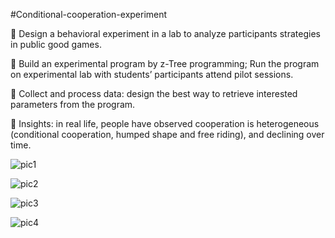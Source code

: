 #Conditional-cooperation-experiment

	Design a behavioral experiment in a lab to analyze participants strategies in public good games.

	Build an experimental program by z-Tree programming; Run the program on experimental lab with students’ participants attend pilot sessions.

	Collect and process data: design the best way to retrieve interested parameters from the program.

	Insights: in real life, people have observed cooperation is heterogeneous (conditional cooperation, humped shape and free riding), and declining over time.

![pic1](https://user-images.githubusercontent.com/46989247/53975559-6106fa80-4105-11e9-8512-e3c138b97f62.png)

![pic2](https://user-images.githubusercontent.com/46989247/53975610-7ed45f80-4105-11e9-8e10-ea1420ad366b.png)

![pic3](https://user-images.githubusercontent.com/46989247/53975620-872c9a80-4105-11e9-9f7e-799e9ce1fda1.png)

![pic4](https://user-images.githubusercontent.com/46989247/53975633-8eec3f00-4105-11e9-8a22-5d14278cdaf5.png)
